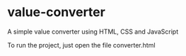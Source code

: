 # value-converter
A simple value converter using HTML, CSS and JavaScript

To run the project, just open the file converter.html
